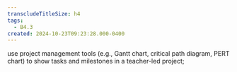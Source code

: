 ```yaml
---
transcludeTitleSize: h4
tags:
  - B4.3
created: 2024-10-23T09:23:28.000-0400
---
```

use project management tools (e.g., Gantt chart, critical path diagram, PERT chart) to show tasks and milestones in a teacher-led project;